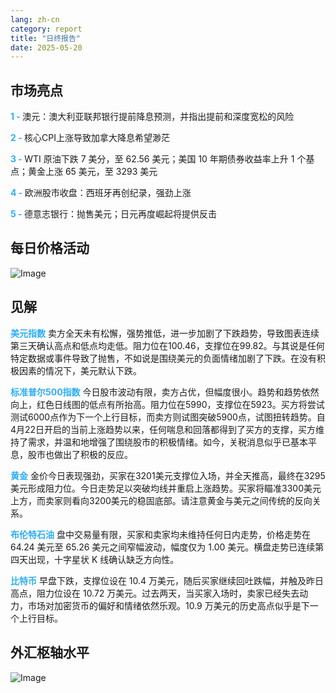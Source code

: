 ```yaml
---
lang: zh-cn
category: report
title: "日终报告"
date: 2025-05-20
---
```



<h2>市场亮点</h2>
<strong style="color: #2caef7;">1 - </strong> 澳元：澳大利亚联邦银行提前降息预测，并指出提前和深度宽松的风险

<strong style="color: #2caef7;">2 - </strong> 核心CPI上涨导致加拿大降息希望渺茫

<strong style="color: #2caef7;">3 - </strong> WTI 原油下跌 7 美分，至 62.56 美元；美国 10 年期债券收益率上升 1 个基点；黄金上涨 65 美元，至 3293 美元

<strong style="color: #2caef7;">4 - </strong> 欧洲股市收盘：西班牙再创纪录，强劲上涨

<strong style="color: #2caef7;">5 - </strong> 德意志银行：抛售美元；日元再度崛起将提供反击



<h2>每日价格活动</h2>
<img src="https://markleighedu.github.io/img/May-2025/20-May-2025/price.jpg" alt="Image"/>

<h2>见解</h2>
<strong style="color: #2caef7;">美元指数</strong> 卖方全天未有松懈，强势推低，进一步加剧了下跌趋势，导致图表连续第三天确认高点和低点均走低。阻力位在100.46，支撑位在99.82。与其说是任何特定数据或事件导致了抛售，不如说是围绕美元的负面情绪加剧了下跌。在没有积极因素的情况下，美元默认下跌。

<strong style="color: #2caef7;">标准普尔500指数</strong> 今日股市波动有限，卖方占优，但幅度很小。趋势和趋势依然向上，红色日线图的低点有所抬高。阻力位在5990，支撑位在5923。买方将尝试测试6000点作为下一个上行目标，而卖方则试图突破5900点，试图扭转趋势。自4月22日开启的当前上涨趋势以来，任何喘息和回落都得到了买方的支撑，买方维持了需求，并温和地增强了围绕股市的积极情绪。如今，关税消息似乎已基本平息，股市也做出了积极的反应。

<strong style="color: #2caef7;">黄金</strong> 金价今日表现强劲，买家在3201美元支撑位入场，并全天推高，最终在3295美元形成阻力位。今日走势足以突破均线并重启上涨趋势。买家将瞄准3300美元上方，而卖家则看向3200美元的稳固底部。请注意黄金与美元之间传统的反向关系。

<strong style="color: #2caef7;">布伦特石油</strong> 盘中交易量有限，买家和卖家均未维持任何日内走势，价格走势在 64.24 美元至 65.26 美元之间窄幅波动，幅度仅为 1.00 美元。横盘走势已连续第四天出现，十字星状 K 线确认缺乏方向性。

<strong style="color: #2caef7;">比特币</strong> 早盘下跌，支撑位设在 10.4 万美元，随后买家继续回吐跌幅，并触及昨日高点，阻力位设在 10.72 万美元。过去两天，当买家入场时，卖家已经失去动力，市场对加密货币的偏好和情绪依然乐观。10.9 万美元的历史高点似乎是下一个上行目标。



<h2>外汇枢轴水平</h2>
<img src="https://markleighedu.github.io/img/May-2025/20-May-2025/pivot.jpg" alt="Image"/>